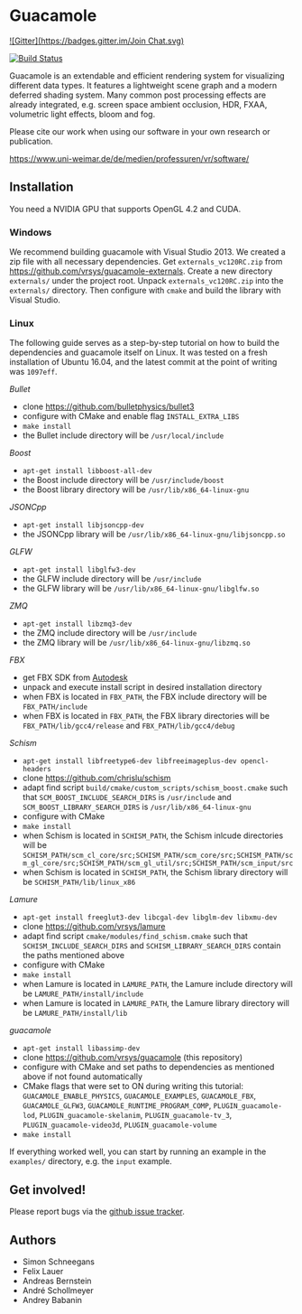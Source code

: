Guacamole
=========
[![Gitter](https://badges.gitter.im/Join Chat.svg)](https://gitter.im/vrsys/guacamole?utm_source=badge&utm_medium=badge&utm_campaign=pr-badge&utm_content=badge)

[![Build Status](https://secure.travis-ci.org/vrsys/guacamole.png)](http://travis-ci.org/vrsys/guacamole)

Guacamole is an extendable and efficient rendering system for visualizing 
different data types. It features a lightweight scene graph and a modern
deferred shading system. Many common post processing effects are already
integrated, e.g. screen space ambient occlusion, HDR, FXAA, volumetric light
effects, bloom and fog.

Please cite our work when using our software in your own research or publication.

https://www.uni-weimar.de/de/medien/professuren/vr/software/

Installation
------------

You need a NVIDIA GPU that supports OpenGL 4.2 and CUDA.

### Windows

We recommend building guacamole with Visual Studio 2013. We created a zip file
with all necessary dependencies.
Get `externals_vc120RC.zip` from https://github.com/vrsys/guacamole-externals.
Create a new directory `externals/` under the project root.
Unpack `externals_vc120RC.zip` into the `externals/` directory.
Then configure with `cmake` and build the library with Visual Studio.

### Linux
The following guide serves as a step-by-step tutorial on how to build the dependencies and guacamole itself on Linux. It was tested on a fresh installation of Ubuntu 16.04, and the latest commit at the point of writing was `1097eff`.

_Bullet_
  * clone https://github.com/bulletphysics/bullet3
  * configure with CMake and enable flag `INSTALL_EXTRA_LIBS`
  * `make install`
  * the Bullet include directory will be `/usr/local/include`
 
_Boost_
  * `apt-get install libboost-all-dev`
  * the Boost include directory will be `/usr/include/boost`
  * the Boost library directory will be `/usr/lib/x86_64-linux-gnu`
 
 _JSONCpp_
  * `apt-get install libjsoncpp-dev`
  * the JSONCpp library will be `/usr/lib/x86_64-linux-gnu/libjsoncpp.so`
  
_GLFW_
  * `apt-get install libglfw3-dev`
  * the GLFW include directory will be `/usr/include`
  * the GLFW library will be `/usr/lib/x86_64-linux-gnu/libglfw.so`

_ZMQ_
  * `apt-get install libzmq3-dev`
  * the ZMQ include directory will be `/usr/include`
  * the ZMQ library will be `/usr/lib/x86_64-linux-gnu/libzmq.so`
 
_FBX_
  * get FBX SDK from [Autodesk](http://usa.autodesk.com/adsk/servlet/pc/item?siteID=123112&id=10775847)
  * unpack and execute install script in desired installation directory
  * when FBX is located in `FBX_PATH`, the FBX include directory will be `FBX_PATH/include`
  * when FBX is located in `FBX_PATH`, the FBX library directories will be `FBX_PATH/lib/gcc4/release` and `FBX_PATH/lib/gcc4/debug`
  
_Schism_
  * `apt-get install libfreetype6-dev libfreeimageplus-dev opencl-headers`
  * clone https://github.com/chrislu/schism
  * adapt find script `build/cmake/custom_scripts/schism_boost.cmake` such that `SCM_BOOST_INCLUDE_SEARCH_DIRS` is `/usr/include` and `SCM_BOOST_LIBRARY_SEARCH_DIRS` is `/usr/lib/x86_64-linux-gnu`
  * configure with CMake
  * `make install`
  * when Schism is located in `SCHISM_PATH`, the Schism inlcude directories will be `SCHISM_PATH/scm_cl_core/src;SCHISM_PATH/scm_core/src;SCHISM_PATH/scm_gl_core/src;SCHISM_PATH/scm_gl_util/src;SCHISM_PATH/scm_input/src`
  * when Schism is located in `SCHISM_PATH`, the Schism library directory will be `SCHISM_PATH/lib/linux_x86`
  
_Lamure_
  * `apt-get install freeglut3-dev libcgal-dev libglm-dev libxmu-dev`
  * clone https://github.com/vrsys/lamure
  * adapt find script `cmake/modules/find_schism.cmake` such that `SCHISM_INCLUDE_SEARCH_DIRS` and `SCHISM_LIBRARY_SEARCH_DIRS` contain the paths mentioned above
  * configure with CMake
  * `make install`
  * when Lamure is located in `LAMURE_PATH`, the Lamure include directory will be `LAMURE_PATH/install/include`
  * when Lamure is located in `LAMURE_PATH`, the Lamure library directory will be `LAMURE_PATH/install/lib`
  
_guacamole_
  * `apt-get install libassimp-dev`
  * clone https://github.com/vrsys/guacamole (this repository)
  * configure with CMake and set paths to dependencies as mentioned above if not found automatically
  * CMake flags that were set to ON during writing this tutorial: `GUACAMOLE_ENABLE_PHYSICS`, `GUACAMOLE_EXAMPLES`, `GUACAMOLE_FBX`, `GUACAMOLE_GLFW3`, `GUACAMOLE_RUNTIME_PROGRAM_COMP`, `PLUGIN_guacamole-lod`, `PLUGIN_guacamole-skelanim`, `PLUGIN_guacamole-tv_3`, `PLUGIN_guacamole-video3d`, `PLUGIN_guacamole-volume`
  * `make install`

If everything worked well, you can start by running an example in the `examples/` directory, e.g. the `input` example.


Get involved!
-------------

Please report bugs via the
[github issue tracker](https://github.com/vrsys/guacamole/issues).

Authors
-------

* Simon Schneegans
* Felix Lauer
* Andreas Bernstein
* André Schollmeyer
* Andrey Babanin
